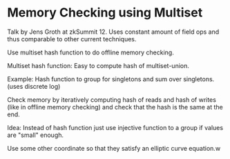 # Memory Checking using Multiset

Talk by Jens Groth at zkSummit 12. Uses constant amount of field ops and thus
comparable to other current techniques.

Use multiset hash function to do offline memory checking.

Multiset hash function: Easy to compute hash of multiset-union.

Example: Hash function to group for singletons and sum over singletons.
(uses discrete log)

Check memory by iteratively computing hash of reads and hash of writes (like in offline memory checking) and check that the hash is the same at the end.

Idea: Instead of hash function just use injective function to a group if values are "small" enough.

Use some other coordinate so that they satisfy an elliptic curve equation.w